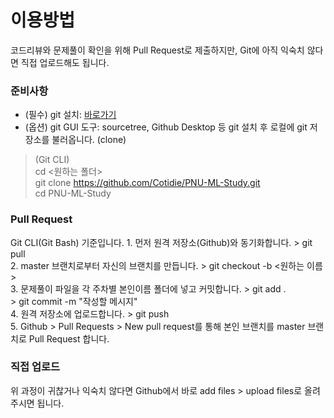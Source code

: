 # 이용방법
 코드리뷰와 문제풀이 확인을 위해 Pull Request로 제출하지만, Git에 아직 익숙치 않다면 직접 업로드해도 됩니다.
 
 ### 준비사항
 * (필수) git 설치: [바로가기](https://git-scm.com/download/win)
 * (옵션) git GUI 도구: sourcetree, Github Desktop 등
 git 설치 후 로컬에 git 저장소를 불러옵니다. (clone)
  > (Git CLI)  
  > cd <원하는 폴더>  
  > git clone https://github.com/Cotidie/PNU-ML-Study.git  
  > cd PNU-ML-Study
 
 ### Pull Request
  Git CLI(Git Bash) 기준입니다. 
	1. 먼저 원격 저장소(Github)와 동기화합니다.
	> git pull  
	2. master 브랜치로부터 자신의 브랜치를 만듭니다.
	> git checkout -b <원하는 이름>  
	3. 문제풀이 파일을 각 주차별 본인이름 폴더에 넣고 커밋합니다.
	> git add .  
	> git commit -m "작성할 메시지"  
	4. 원격 저장소에 업로드합니다.
	> git push  
	5. Github > Pull Requests > New pull request를 통해 본인 브랜치를 master 브랜치로 Pull Request 합니다.
	
 ### 직접 업로드
  위 과정이 귀찮거나 익숙치 않다면 Github에서 바로 add files > upload files로 올려주시면 됩니다.
	